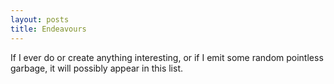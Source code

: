 ```yaml
---
layout: posts
title: Endeavours
---
```


If I ever do or create anything interesting, or if I emit some random pointless garbage, it will possibly appear in this list.
